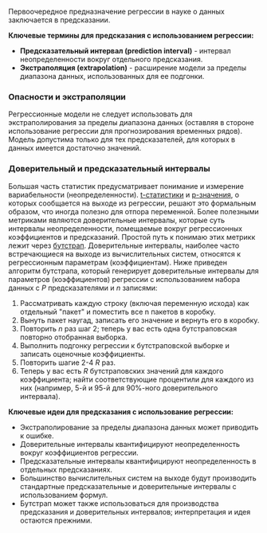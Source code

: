 Первоочередное предназначение регрессии в науке о данных заключается в предсказании.

**Ключевые термины для предсказания с использованием регрессии:**

* **Предсказательный интервал (prediction interval)** - интервал неопределенности вокруг отдельного предсказания.
* **Экстраполяция (extrapolation)** - расширение модели за пределы диапазона данных, использованных для ее подгонки.

### Опасности и экстраполяции

Регрессионные модели не следует использовать для экстраполирования за пределы диапазона данных (оставляя в стороне использование регрессии для прогнозирования временных рядов). Модель допустима только для тех предсказателей, для которых в данных имеется достаточно значений.

### Доверительный и предсказательный интервалы

Большая часть статистик предусматривает понимание и измерение вариабельности (неопределенности). [t-статистики](https://github.com/sutourisu/Practical-statistic/blob/main/%D0%A1%D1%82%D0%B0%D1%82%D0%B8%D1%81%D1%82%D0%B8%D1%87%D0%B5%D1%81%D0%BA%D0%B8%D0%B5%20%D1%8D%D0%BA%D1%81%D0%BF%D0%B5%D1%80%D0%B8%D0%BC%D0%B5%D0%BD%D1%82%D1%8B%20%D0%B8%20%D0%BF%D1%80%D0%BE%D0%B2%D0%B5%D1%80%D0%BA%D0%B0%20%D0%B7%D0%BD%D0%B0%D1%87%D0%B8%D0%BC%D0%BE%D1%81%D1%82%D0%B8/%D0%9F%D1%80%D0%BE%D0%B2%D0%B5%D1%80%D0%BA%D0%B8%20%D0%BD%D0%B0%20%D0%BE%D1%81%D0%BD%D0%BE%D0%B2%D0%B5%20t-%D1%81%D1%82%D0%B0%D1%82%D0%B8%D1%81%D1%82%D0%B8%D0%BA%D0%B8.md) и [p-значения](https://github.com/sutourisu/Practical-statistic/blob/main/%D0%A1%D1%82%D0%B0%D1%82%D0%B8%D1%81%D1%82%D0%B8%D1%87%D0%B5%D1%81%D0%BA%D0%B8%D0%B5%20%D1%8D%D0%BA%D1%81%D0%BF%D0%B5%D1%80%D0%B8%D0%BC%D0%B5%D0%BD%D1%82%D1%8B%20%D0%B8%20%D0%BF%D1%80%D0%BE%D0%B2%D0%B5%D1%80%D0%BA%D0%B0%20%D0%B7%D0%BD%D0%B0%D1%87%D0%B8%D0%BC%D0%BE%D1%81%D1%82%D0%B8/%D0%A1%D1%82%D0%B0%D1%82%D0%B8%D1%81%D1%82%D0%B8%D1%87%D0%B5%D1%81%D0%BA%D0%B0%D1%8F%20%D0%B7%D0%BD%D0%B0%D1%87%D0%B8%D0%BC%D0%BE%D1%81%D1%82%D1%8C%20%D0%B8%20p-%D0%B7%D0%BD%D0%B0%D1%87%D0%B5%D0%BD%D0%B8%D1%8F.md), о которых сообщается на выходе из регрессии, решают это формальным образом, что иногда полезно для отпора переменной. Более полезными метриками являются доверительные интервалы, которые суть интервалы неопределенности, помещаемые вокруг регрессионных коэффициентов и предсказаний. Простой путь к понимаю этих метрикк лежит через [бутстрап](https://github.com/sutourisu/Practical-statistic/blob/main/%D0%A0%D0%B0%D1%81%D0%BF%D1%80%D0%B5%D0%B4%D0%B5%D0%BB%D0%B5%D0%BD%D0%B8%D0%B5%20%D0%B4%D0%B0%D0%BD%D0%BD%D1%8B%D1%85%20%D0%B8%20%D1%80%D0%B0%D1%81%D0%BF%D1%80%D0%B5%D0%B4%D0%B5%D0%BB%D0%B5%D0%BD%D0%B8%D0%B5%20%D0%B2%D1%8B%D0%B1%D0%BE%D1%80%D0%BE%D0%BA/%D0%92%D1%8B%D0%B1%D0%BE%D1%80%D0%BE%D1%87%D0%BD%D0%BE%D0%B5%20%D1%80%D0%B0%D1%81%D0%BF%D1%80%D0%B5%D0%B4%D0%B5%D0%BB%D0%B5%D0%BD%D0%B8%D0%B5%20%D1%81%D1%82%D0%B0%D1%82%D0%B8%D1%81%D1%82%D0%B8%D1%87%D0%B5%D1%81%D0%BA%D0%BE%D0%B9%20%D0%B2%D0%B5%D0%BB%D0%B8%D1%87%D0%B8%D0%BD%D1%8B.md). Доверительные интервалы, наиболее часто встречающиеся на выходе из вычислительных систем, относятся к регрессионным параметрам (коэффициентам). Ниже приведен алгоритм бутстрапа, который генерирует доверительные интервалы для параметров (коэффициентов) регрессии с использованием набора данных с $P$ предсказателями и $n$ записями:

1. Рассматривать каждую строку (включая переменную исхода) как отдельный "пакет" и поместить все n пакетов в коробку.
2. Вынуть пакет наугад, записать его значение и вернуть его в коробку.
3. Повторить $n$ раз шаг 2; теперь у вас есть одна бутстраповская повторно отобранная выборка.
4. Выполнить подгонку регрессии к бутстраповской выборке и записать оценочные коэффициенты.
5. Повторить шагие 2-4 $R$ раз.
6. Теперь у вас есть $R$ бутстраповских значений для каждого коэффициента; найти соответствующие процентили для каждого из них (например, 5-й и 95-й для 90%-ного доверительного интервала).

**Ключевые идеи для предсказания с использование регрессии:**

* Экстраполирование за пределы диапазона данных может приводить к ошибке.
* Доверительные интервалы квантифицируют неопределенность вокруг коэффициентов регрессии.
* Предсказательные интервалы квантифицируют неопределенность в отдельных предсказаниях.
* Большинство вычислительных систем на выходе будут производить стандартные предсказательные и доверительные интервалы с использованием формул.
* Бутстрап может также использоваться для производства предсказания и доверительных интервалов; интерпретация и идея остаются прежними.
